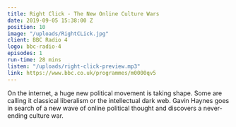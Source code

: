```yaml
---
title: Right Click - The New Online Culture Wars
date: 2019-09-05 15:38:00 Z
position: 10
image: "/uploads/RightCLick.jpg"
client: BBC Radio 4
logo: bbc-radio-4
episodes: 1
run-time: 28 mins
listen: "/uploads/right-click-preview.mp3"
link: https://www.bbc.co.uk/programmes/m0000qv5
---
```


On the internet, a huge new political movement is taking shape. Some are calling it classical liberalism or the intellectual dark web. Gavin Haynes goes in search of a new wave of online political thought and discovers a never-ending culture war.